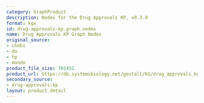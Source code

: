 ```yaml
---
category: GraphProduct
description: Nodes for the Drug Approvals KP, v0.3.9
format: kgx
id: drug-approvals-kp.graph.nodes
name: Drug Approvals KP Graph Nodes
original_source:
- chebi
- do
- hp
- mondo
product_file_size: 701451
product_url: https://db.systemsbiology.net/gestalt/KG/drug_approvals_kg_nodes_v0.3.9.tsv
secondary_source:
- drug-approvals-kp
layout: product_detail
---
```

